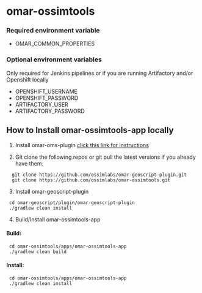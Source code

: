 # omar-ossimtools

### Required environment variable
- OMAR_COMMON_PROPERTIES

### Optional environment variables
Only required for Jenkins pipelines or if you are running Artifactory and/or Openshift locally

- OPENSHIFT_USERNAME
- OPENSHIFT_PASSWORD
- ARTIFACTORY_USER
- ARTIFACTORY_PASSWORD

## How to Install omar-ossimtools-app locally

1. Install omar-oms-plugin [click this link for instructions](https://github.com/ossimlabs/omar-oms)

2. Git clone the following repos or git pull the latest versions if you already have them.
```
  git clone https://github.com/ossimlabs/omar-geoscript-plugin.git
  git clone https://github.com/ossimlabs/omar-ossimtools.git
```

3. Install omar-geoscript-plugin
```
 cd omar-geoscript/plugin/omar-geoscript-plugin
 ./gradlew clean install
```

4. Build/Install omar-ossimtools-app
#### Build:
```
 cd omar-ossimtools/apps/omar-ossimtools-app
 ./gradlew clean build
 ```
#### Install:
```
 cd omar-ossimtools/apps/omar-ossimtools-app
 ./gradlew clean install
```
